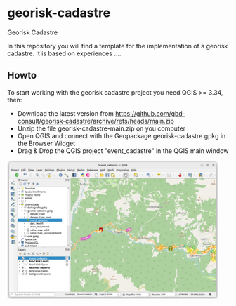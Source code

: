 # georisk-cadastre
Georisk Cadastre

In this repository you will find a template for the implementation of a georisk cadastre. It is based on experiences ....

## Howto

To start working with the georisk cadastre project you need QGIS >= 3.34, then: 

* Download the latest version from https://github.com/gbd-consult/georisk-cadastre/archive/refs/heads/main.zip
* Unzip the file georisk-cadastre-main.zip on you computer
* Open QGIS and connect with the Geopackage georisk-cadastre.gpkg in the Browser Widget
* Drag & Drop the QGIS project "event_cadastre" in the QGIS main window

<img src="/screenshots/load_event_cadastre.png" width="480">
